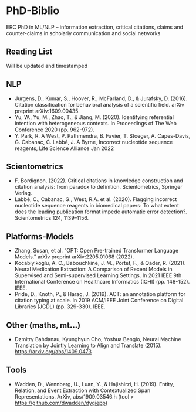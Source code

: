 # PhD-Biblio
ERC PhD in ML/NLP – information extraction, critical citations, claims and counter-claims in scholarly communication and social networks

## Reading List
Will be updated and timestamped

## NLP
  
- Jurgens, D., Kumar, S., Hoover, R., McFarland, D., & Jurafsky, D. (2016). Citation classification for behavioral analysis of a scientific field. arXiv preprint arXiv:1609.00435.
- Yu, W., Yu, M., Zhao, T., & Jiang, M. (2020). Identifying referential intention with heterogeneous contexts. In Proceedings of The Web Conference 2020 (pp. 962-972).
- Y. Park, R. A West, P. Pathmendra, B. Favier, T. Stoeger, A. Capes-Davis, G. Cabanac, C. Labbé, J. A Byrne, Incorrect nucleotide sequence reagents, Life Science Alliance Jan 2022


## Scientometrics 

-  F. Bordignon. (2022). Critical citations in knowledge construction and citation analysis: from paradox to definition. Scientometrics, Springer Verlag.
-  Labbé, C., Cabanac, G., West, R.A. et al. (2020). Flagging incorrect nucleotide sequence reagents in biomedical papers: To what extent does the leading publication format impede automatic error detection?. Scientometrics 124, 1139–1156.

## Platforms-Models 

- Zhang, Susan, et al. “OPT: Open Pre-trained Transformer Language Models.” arXiv preprint arXiv:2205.01068 (2022).
- Kocabiyikoglu, A. C., Babouchkine, J. M., Portet, F., & Qader, R. (2021). Neural Medication Extraction: A Comparison of Recent Models in Supervised and Semi-supervised Learning Settings. In 2021 IEEE 9th International Conference on Healthcare Informatics (ICHI) (pp. 148-152). IEEE.
- Pride, D., Knoth, P., & Harag, J. (2019). ACT: an annotation platform for citation typing at scale. In 2019 ACM/IEEE Joint Conference on Digital Libraries (JCDL)
(pp. 329-330). IEEE.

## Other (maths, mt...)

- Dzmitry Bahdanau, Kyunghyun Cho, Yoshua Bengio, Neural Machine Translation by Jointly Learning to Align and Translate (2015). https://arxiv.org/abs/1409.0473

## Tools

- Wadden, D., Wennberg, U., Luan, Y., & Hajishirzi, H. (2019). Entity, Relation, and Event Extraction with Contextualized Span Representations. ArXiv, abs/1909.03546.h (tool > https://github.com/dwadden/dygiepp)

